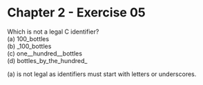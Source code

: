 # Chapter 2 - Exercise 05

Which is not a legal C identifier?  
(a) 100_bottles  
(b) \_100_bottles  
(c) one__hundred__bottles  
(d) bottles_by_the_hundred_  
  
(a) is not legal as identifiers must start with letters or underscores.
